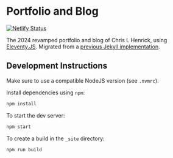 # Portfolio and Blog

[![Netlify Status](https://api.netlify.com/api/v1/badges/d009e11e-a44e-4eea-a26c-2d61fe5be189/deploy-status)](https://app.netlify.com/sites/clhenrick-new/deploys)

The 2024 revamped portfolio and blog of Chris L Henrick, using [Eleventy.JS](https://www.11ty.dev/). Migrated from a [previous Jekyll implementation](https://github.com/clhenrick/portfolio/).

## Development Instructions

Make sure to use a compatible NodeJS version (see `.nvmrc`).

Install dependencies using `npm`:

```bash
npm install
```

To start the dev server:

```bash
npm start
```

To create a build in the `_site` directory:

```bash
npm run build
```
